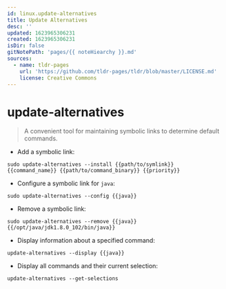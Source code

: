 ```yaml
---
id: linux.update-alternatives
title: Update Alternatives
desc: ''
updated: 1623965306231
created: 1623965306231
isDir: false
gitNotePath: 'pages/{{ noteHiearchy }}.md'
sources:
  - name: tldr-pages
    url: 'https://github.com/tldr-pages/tldr/blob/master/LICENSE.md'
    license: Creative Commons
---
```

# update-alternatives

> A convenient tool for maintaining symbolic links to determine default commands.

- Add a symbolic link:

`sudo update-alternatives --install {{path/to/symlink}} {{command_name}} {{path/to/command_binary}} {{priority}}`

- Configure a symbolic link for `java`:

`sudo update-alternatives --config {{java}}`

- Remove a symbolic link:

`sudo update-alternatives --remove {{java}} {{/opt/java/jdk1.8.0_102/bin/java}}`

- Display information about a specified command:

`update-alternatives --display {{java}}`

- Display all commands and their current selection:

`update-alternatives --get-selections`

